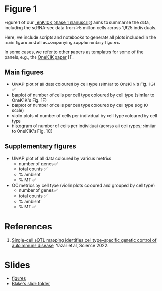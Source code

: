 # Figure 1

Figure 1 of our [TenK10K phase 1 manuscript](https://docs.google.com/document/d/1ck13c1NWXLolvEuvh-y3a11jsYbBfZOv1aU01U4o8FE/edit#heading=h.ds9fvb3nfr68) aims to summarise the data, including the scRNA-seq data from >5 million cells across 1,925 individuals.

Here, we include scripts and notebooks to generate all plots included in the main figure and all accompanying supplementary figures.

In some cases, we refer to other papers as templates for some of the panels, e.g., the [OneK1K paper](https://www.science.org/doi/10.1126/science.abf3041) [1].

## Main figures

* UMAP plot of all data coloured by cell type (similar to OneK1K's Fig. 1G) ✅
* barplot of number of cells per cell type coloured by cell type (similar to OneK1K's Fig. 1F) 
* barplot of number of cells per cell type coloured by cell type (log 10 scale)
* violin plots of number of cells per individual by cell type coloured by cell type
* histogram of number of cells per individual (across all cell types; similar to OneK1K's Fig. 1C)

## Supplementary figures

* UMAP plot of all data coloured by various metrics
  * number of genes ✅
  * total counts ✅
  * % ambient
  * % MT ✅
* QC metrics by cell type (violin plots coloured and grouped by cell type)
  * number of genes ✅
  * total counts ✅
  * % ambient 
  * % MT ✅

# References

1. [Single-cell eQTL mapping identifies cell type–specific genetic control of autoimmune disease](https://www.science.org/doi/10.1126/science.abf3041). Yazar et al, Science 2022. 

# Slides

* [figures](https://docs.google.com/presentation/d/1MVnrd6D5XqpwR9zyDupyxhrSgLluW3IZqQlehjK4yrM/edit?pli=1#slide=id.g3286a2e960a_0_12)
* [Blake's slide folder](https://drive.google.com/drive/folders/1672Pt3rIHkePCng9D4K813Vi4Y0JYMd0)
